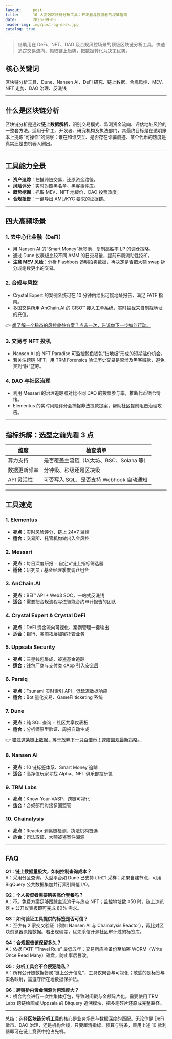 ```yaml
---
layout:     post
title:      10 大高效区块链分析工具：开发者与投资者的权威指南
date:       2025-09-05
header-img: img/post-bg-desk.jpg
catalog: true
---
```


> 借助用在 DeFi、NFT、DAO 及合规风控场景的顶级区块链分析工具，快速追踪交易流向、抓取链上趋势，把数据转化为决策优势。

## 核心关键词
区块链分析工具、Dune、Nansen AI、DeFi 研究、链上数据、合规风控、MEV、NFT 走势、DAO 治理、反洗钱

---

## 什么是区块链分析

区块链分析是通过**链上数据解析**，识别交易模式、监测资金流向、评估地址风险的一整套方法。适用于矿工、开发者、研究机构及执法部门，其最终目标是在透明账本上提炼“可操作”的洞察：谁在和谁交互、是否存在诈骗痕迹、某个代币的热度是真实还是由机器人刷出。

---

## 工具能力全景

- **资产追踪**：扫描跨链交易，还原资金路径。  
- **风险评分**：实时对照黑名单、黑客事件库。  
- **趋势挖掘**：抓取 MEV、NFT 地板价、DAO 投票热度。  
- **合规报告**：一键导出 AML/KYC 要求的证据链。  

---

## 四大高频场景

### 1. 去中心化金融（DeFi）

* 用 Nansen AI 的“Smart Money”标签池，复制高胜率 LP 的调仓策略。  
* 通过 Dune 仪表板比较不同 AMM 的日交易量，提前布局流动性挖矿。  
* **注意 MEV 风险**：分析 Flashbots 透明拍卖数据，再决定是否把大额 swap 拆分成笔数更小的交易。

### 2. 合规与风控

* Crystal Expert 的案例系统可在 10 分钟内给出可疑地址报告，满足 FATF 指南。  
* 多国交易所用 AnChain.AI 的 CISO™ 接入工单系统，实时拦截来自制裁地址的充值。  

👉 [想了解一个稳态的风控收益方案？点击一次，告诉你下一步如何行动。](https://okxdog.com/)

### 3. 交易与 NFT 投机

* Nansen AI 的 NFT Paradise 可监控鲸鱼钱包“扫地板”形成的短期溢价机会。  
* 若关注跨链 NFT，用 TRM Forensics 验证历史交易是否涉及黑客赃款，避免买到“脏”蓝筹。  

### 4. DAO 与社区治理

* 利用 Messari 的治理追踪器对比不同 DAO 的投票参与率，推断代币锁仓情绪。  
* Elementus 的实时风险评分会捕捉非法提款提案，帮助社区提前阻击治理攻击。

---

## 指标拆解：选型之前先看 3 点

| 维度         | 检查清单                                    |
|--------------|---------------------------------------------|
| 算力支持     | 是否覆盖主流链（以太坊、BSC、Solana 等）    |
| 数据更新频率 | 分钟级、秒级还是区块级                       |
| API 灵活性   | 可否写入 SQL、是否支持 Webhook 自动通知      |

---

## 工具速览

### 1. Elementus  
- **亮点**：实时风险评分、链上 24×7 监控  
- **适合**：交易所、托管机构做出入金风控  

### 2. Messari  
- **亮点**：每日深度研报 + 自定义链上指标筛选器  
- **适合**：研究员 / 基金经理季度调仓组合  

### 3. AnChain.AI  
- **亮点**：BEI™ API + Web3 SOC，一站式反洗钱  
- **适合**：需要把合规流程写进智能合约审计报告的团队  

### 4. Crystal Expert & Crystal DeFi  
- **亮点**：DeFi 资金流向可视化、案例管理一键输出  
- **适合**：银行、券商拓展加密托管业务  

### 5. Uppsala Security  
- **亮点**：三星钱包集成、被盗基金追踪  
- **适合**：钱包厂商与支付类 dApp 引入安全层  

### 6. Parsiq  
- **亮点**：Tsunami 实时索引 API，低延迟数据响应  
- **适合**：Bot 量化交易、GameFi ticketing 系统  

### 7. Dune  
- **亮点**：纯 SQL 查询 + 社区共享仪表板  
- **适合**：分析师原型验证、周报自动生成  

👉 [错过这条链上数据，等于放弃下一只百倍币！速度围观最新策略。](https://okxdog.com/)

### 8. Nansen AI  
- **亮点**：10 链标签体系、Smart Money 追踪  
- **适合**：高净值玩家寻找 Alpha、NFT 俱乐部投研筐  

### 9. TRM Labs  
- **亮点**：Know-Your-VASP、跨链可视化  
- **适合**：合规部门对接多国监管  

### 10. Chainalysis  
- **亮点**：Reactor 剥离链检测、执法机构首选  
- **适合**：司法取证、大额被盗案件溯源  

---

## FAQ

**Q1：链上数据量极大，如何控制查询成本？**  
A：采用分区查询。大型平台如 Dune 已支持 `LIMIT` 采样；如果自建节点，可用 BigQuery 公共数据集加并行索引降低 I/O。

**Q2：个人投资者需要购买高价套餐吗？**  
A：不。免费方案足够跟踪主流池子与热点 NFT；监控地址数 ≤50 时，链上浏览器 + 公开仪表板即可完成 80% 需求。

**Q3：如何验证工具提供的标签是否可信？**  
A：至少有 2 家交叉验证（例如 Nansen AI 与 Chainalysis Reactor），再比对区块浏览器原始数据。若出现偏差，优先采信开源社区审计过的标签库。

**Q4：合规报告该保留多久？**  
A：依据 FATF “Travel Rule” 最低五年；交易所应冷备份至加密 WORM（Write Once Read Many）磁盘，防止事后篡改。

**Q5：分析工具会不会侵犯隐私？**  
A：所有公开链数据皆属“链上公开信息”，工具仅聚合与可视化；敏感的是标签与实名映射，需遵守所在地数据保护法。

**Q6：跨链桥内资金溯源为何难度大？**  
A：桥合约会进行一次性集体打包，导致时间戳与金额碎片化。需要使用 TRM Labs 跨链绘图或 Uppsala 的 Bitquery 追溯模块，把多笔碎片还原成完整路径。

---

总结：选择**区块链分析工具**的核心是业务场景与数据深度的匹配。无论你是 DeFi 做市、DAO 治理，还是机构合规，只要厘清指标、预算与链条，善用上述 10 款利器即可在链上竞赛中抢占先机。
